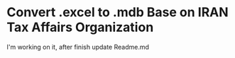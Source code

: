 # Convert .excel to .mdb Base on IRAN Tax Affairs Organization
I'm working on it, after finish update Readme.md
